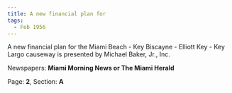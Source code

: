 ```yaml
---  
title: A new financial plan for  
tags:  
  - Feb 1956  
---  
```

  
A new financial plan for the Miami Beach - Key Biscayne - Elliott Key - Key Largo causeway is presented by Michael Baker, Jr., Inc.  
  
Newspapers: **Miami Morning News or The Miami Herald**  
  
Page: **2**, Section: **A** 
